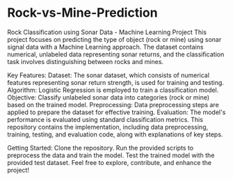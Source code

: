 # Rock-vs-Mine-Prediction
Rock Classification using Sonar Data - Machine Learning Project
This project focuses on predicting the type of object (rock or mine) using sonar signal data with a Machine Learning approach. The dataset contains numerical, unlabeled data representing sonar returns, and the classification task involves distinguishing between rocks and mines.

Key Features:
Dataset: The sonar dataset, which consists of numerical features representing sonar return strength, is used for training and testing.
Algorithm: Logistic Regression is employed to train a classification model.
Objective: Classify unlabeled sonar data into categories (rock or mine) based on the trained model.
Preprocessing: Data preprocessing steps are applied to prepare the dataset for effective training.
Evaluation: The model's performance is evaluated using standard classification metrics.
This repository contains the implementation, including data preprocessing, training, testing, and evaluation code, along with explanations of key steps.

Getting Started:
Clone the repository.
Run the provided scripts to preprocess the data and train the model.
Test the trained model with the provided test dataset.
Feel free to explore, contribute, and enhance the project!
